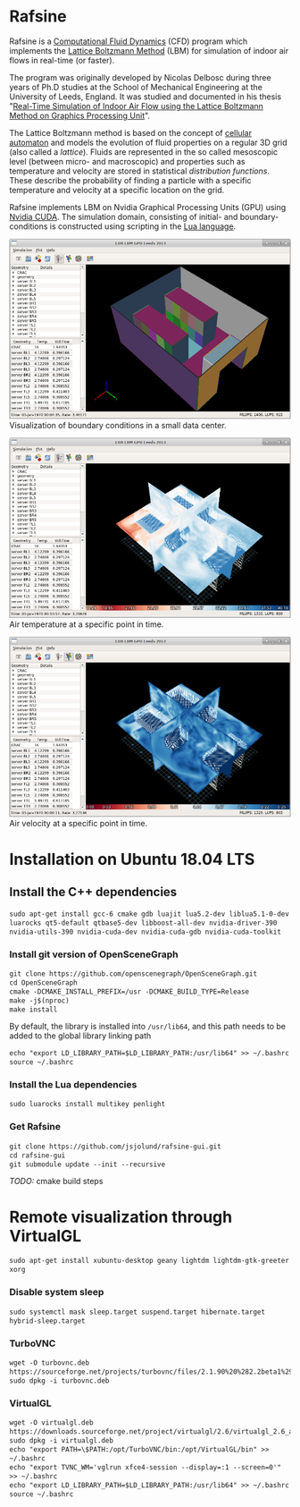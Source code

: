 # Rafsine
Rafsine is a [Computational Fluid Dynamics](https://en.wikipedia.org/wiki/Computational_fluid_dynamics) (CFD) program which implements the [Lattice Boltzmann Method](https://en.wikipedia.org/wiki/Lattice_Boltzmann_methods) (LBM) for simulation of indoor air flows in real-time (or faster). 

The program was originally developed by Nicolas Delbosc during three years of Ph.D studies at the School of Mechanical Engineering at the University of Leeds, England. It was studied and documented in his thesis "[Real-Time Simulation of Indoor Air Flow using the Lattice Boltzmann Method on Graphics Processing Unit](http://etheses.whiterose.ac.uk/13546/)".

The Lattice Boltzmann method is based on the concept of [cellular automaton](https://en.wikipedia.org/wiki/Cellular_automaton) and models the evolution of fluid properties on a regular 3D grid (also called a _lattice_). Fluids are represented in the so called mesoscopic level (between micro- and macroscopic) and properties such as temperature and velocity are stored in statistical _distribution functions_. These describe the probability of finding a particle with a specific temperature and velocity at a specific location on the grid.

Rafsine implements LBM on Nvidia Graphical Processing Units (GPU) using [Nvidia CUDA](https://en.wikipedia.org/wiki/CUDA). The simulation domain, consisting of initial- and boundary-conditions is constructed using scripting in the [Lua language](https://www.lua.org/start.html).

![rafsine](assets/rafsine-voxel.png)
Visualization of boundary conditions in a small data center.

![rafsine](assets/rafsine-temperature.png)
Air temperature at a specific point in time.

![rafsine](assets/rafsine-velocity.png)
Air velocity at a specific point in time.

# Installation on Ubuntu 18.04 LTS
## Install the C++ dependencies
```
sudo apt-get install gcc-6 cmake gdb luajit lua5.2-dev liblua5.1-0-dev luarocks qt5-default qtbase5-dev libboost-all-dev nvidia-driver-390 nvidia-utils-390 nvidia-cuda-dev nvidia-cuda-gdb nvidia-cuda-toolkit
```

### Install git version of OpenSceneGraph
```
git clone https://github.com/openscenegraph/OpenSceneGraph.git
cd OpenSceneGraph
cmake -DCMAKE_INSTALL_PREFIX=/usr -DCMAKE_BUILD_TYPE=Release
make -j$(nproc)
make install
```
By default, the library is installed into `/usr/lib64`, and this path needs to be added to the global library linking path
```
echo "export LD_LIBRARY_PATH=$LD_LIBRARY_PATH:/usr/lib64" >> ~/.bashrc
source ~/.bashrc
```

### Install the Lua dependencies
```
sudo luarocks install multikey penlight
```

### Get Rafsine
```
git clone https://github.com/jsjolund/rafsine-gui.git
cd rafsine-gui
git submodule update --init --recursive
```

*TODO:* cmake build steps

# Remote visualization through VirtualGL
```
sudo apt-get install xubuntu-desktop geany lightdm lightdm-gtk-greeter xorg
```

### Disable system sleep
```
sudo systemctl mask sleep.target suspend.target hibernate.target hybrid-sleep.target
```

### TurboVNC
```
wget -O turbovnc.deb https://sourceforge.net/projects/turbovnc/files/2.1.90%20%282.2beta1%29/turbovnc_2.1.90_amd64.deb/download
sudo dpkg -i turbovnc.deb
```

### VirtualGL
```
wget -O virtualgl.deb https://downloads.sourceforge.net/project/virtualgl/2.6/virtualgl_2.6_amd64.deb
sudo dpkg -i virtualgl.deb
echo "export PATH=\$PATH:/opt/TurboVNC/bin:/opt/VirtualGL/bin" >> ~/.bashrc
echo "export TVNC_WM='vglrun xfce4-session --display=:1 --screen=0'" >> ~/.bashrc
echo "export LD_LIBRARY_PATH=$LD_LIBRARY_PATH:/usr/lib64" >> ~/.bashrc
source ~/.bashrc
```



